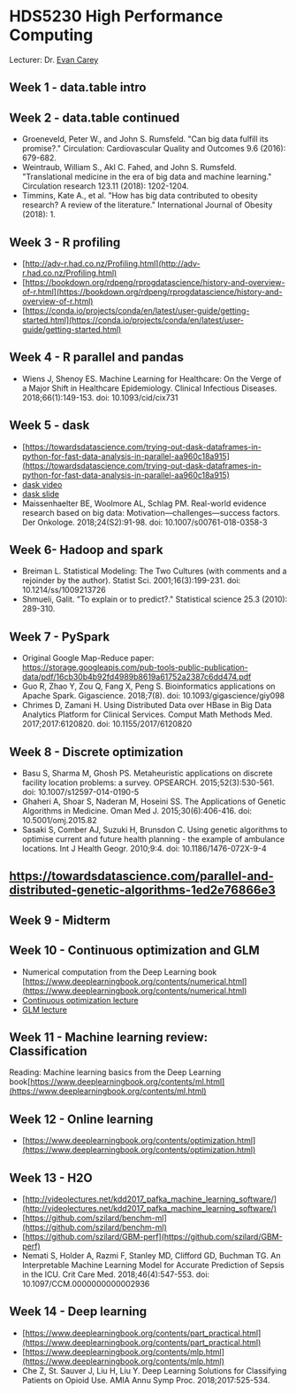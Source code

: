 # HDS5230 High Performance Computing

Lecturer: Dr. [Evan Carey](https://www.slu.edu/slucor/faculty/carey-evan.php)

## Week 1 - data.table intro

## Week 2 - data.table continued

- Groeneveld, Peter W., and John S. Rumsfeld. "Can big data fulfill its promise?." Circulation: Cardiovascular Quality and Outcomes 9.6 (2016): 679-682.
- Weintraub, William S., Akl C. Fahed, and John S. Rumsfeld. "Translational medicine in the era of big data and machine learning." Circulation research 123.11 (2018): 1202-1204.
- Timmins, Kate A., et al. "How has big data contributed to obesity research? A review of the literature." International Journal of Obesity (2018): 1.

## Week 3 - R profiling

- [http://adv-r.had.co.nz/Profiling.html](http://adv-r.had.co.nz/Profiling.html)
- [https://bookdown.org/rdpeng/rprogdatascience/history-and-overview-of-r.html](https://bookdown.org/rdpeng/rprogdatascience/history-and-overview-of-r.html)
- [https://conda.io/projects/conda/en/latest/user-guide/getting-started.html](https://conda.io/projects/conda/en/latest/user-guide/getting-started.html)

## Week 4 - R parallel and pandas

- Wiens J, Shenoy ES. Machine Learning for Healthcare: On the Verge of a Major Shift in Healthcare Epidemiology.  Clinical Infectious Diseases. 2018;66(1):149-153. doi: 10.1093/cid/cix731



## Week 5 - dask

- [https://towardsdatascience.com/trying-out-dask-dataframes-in-python-for-fast-data-analysis-in-parallel-aa960c18a915](https://towardsdatascience.com/trying-out-dask-dataframes-in-python-for-fast-data-analysis-in-parallel-aa960c18a915)
- [dask video](https://www.youtube.com/watch?v=tQBovBvSDvA)
- [dask slide](https://tomaugspurger.github.io/slides/scalable-ml.pdf)
- Maissenhaelter BE, Woolmore AL, Schlag PM. Real-world evidence research based on big data: Motivation—challenges—success factors.  Der Onkologe. 2018;24(S2):91-98. doi: 10.1007/s00761-018-0358-3

## Week 6- Hadoop and spark

- Breiman L. Statistical Modeling: The Two Cultures (with comments and a rejoinder by the author).  Statist Sci. 2001;16(3):199-231. doi: 10.1214/ss/1009213726
- Shmueli, Galit. "To explain or to predict?." Statistical science 25.3 (2010): 289-310.


## Week 7 - PySpark

- Original Google Map-Reduce paper: https://storage.googleapis.com/pub-tools-public-publication-data/pdf/16cb30b4b92fd4989b8619a61752a2387c6dd474.pdf
- Guo R, Zhao Y, Zou Q, Fang X, Peng S. Bioinformatics applications on Apache Spark. Gigascience. 2018;7(8). doi: 10.1093/gigascience/giy098
- Chrimes D, Zamani H. Using Distributed Data over HBase in Big Data Analytics Platform for Clinical Services. Comput Math Methods Med. 2017;2017:6120820. doi: 10.1155/2017/6120820

## Week 8 - Discrete optimization

- Basu S, Sharma M, Ghosh PS. Metaheuristic applications on discrete facility location problems: a survey. OPSEARCH. 2015;52(3):530-561. doi: 10.1007/s12597-014-0190-5
- Ghaheri A, Shoar S, Naderan M, Hoseini SS. The Applications of Genetic Algorithms in Medicine. Oman Med J. 2015;30(6):406-416. doi: 10.5001/omj.2015.82
- Sasaki S, Comber AJ, Suzuki H, Brunsdon C. Using genetic algorithms to optimise current and future health planning - the example of ambulance locations. Int J Health Geogr. 2010;9:4. doi: 10.1186/1476-072X-9-4

https://towardsdatascience.com/parallel-and-distributed-genetic-algorithms-1ed2e76866e3
- 

## Week 9 - Midterm


## Week 10 - Continuous optimization and GLM

- Numerical computation from the Deep Learning book [https://www.deeplearningbook.org/contents/numerical.html](https://www.deeplearningbook.org/contents/numerical.html)
- [Continuous optimization lecture](https://www.youtube.com/watch?v=KgaD04_HONc&feature=youtu.be)
- [GLM lecture](https://youtu.be/U_7MT_M0BjQ)


## Week 11 - Machine learning review: Classification

Reading: Machine learning basics from the Deep Learning book[https://www.deeplearningbook.org/contents/ml.html](https://www.deeplearningbook.org/contents/ml.html)

## Week 12 - Online learning

- [https://www.deeplearningbook.org/contents/optimization.html](https://www.deeplearningbook.org/contents/optimization.html)





## Week 13 - H2O

- [http://videolectures.net/kdd2017_pafka_machine_learning_software/](http://videolectures.net/kdd2017_pafka_machine_learning_software/)
- [https://github.com/szilard/benchm-ml](https://github.com/szilard/benchm-ml)
- [https://github.com/szilard/GBM-perf](https://github.com/szilard/GBM-perf)
- Nemati S, Holder A, Razmi F, Stanley MD, Clifford GD, Buchman TG. An Interpretable Machine Learning Model for Accurate Prediction of Sepsis in the ICU. Crit Care Med. 2018;46(4):547-553. doi: 10.1097/CCM.0000000000002936



## Week 14 - Deep learning

- [https://www.deeplearningbook.org/contents/part_practical.html](https://www.deeplearningbook.org/contents/part_practical.html)
- [https://www.deeplearningbook.org/contents/mlp.html](https://www.deeplearningbook.org/contents/mlp.html)
- Che Z, St. Sauver J, Liu H, Liu Y. Deep Learning Solutions for Classifying Patients on Opioid Use. AMIA Annu Symp Proc. 2018;2017:525-534.







